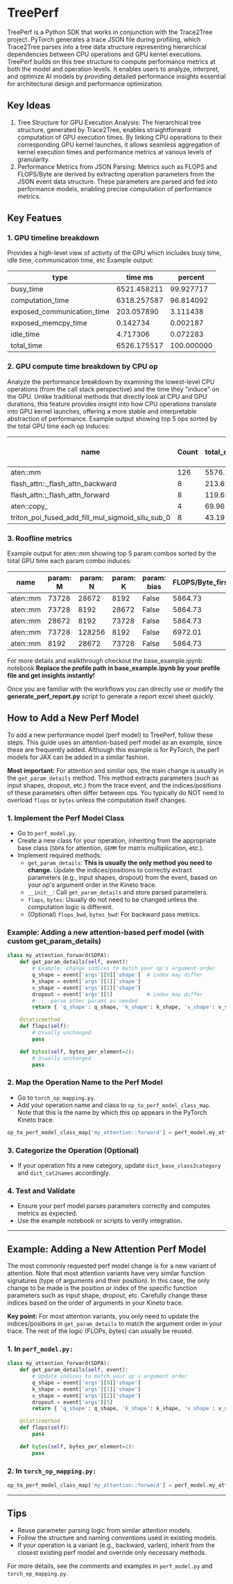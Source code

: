 <!--
Copyright (c) 2024 - 2025 Advanced Micro Devices, Inc. All rights reserved.

See LICENSE for license information.
-->

# TreePerf

TreePerf is a Python SDK that works in conjunction with the Trace2Tree project. PyTorch generates a trace JSON file during profiling, which Trace2Tree parses into a tree data structure representing hierarchical dependencies between CPU operations and GPU kernel executions. TreePerf builds on this tree structure to compute performance metrics at both the model and operation levels. It enables users to analyze, interpret, and optimize AI models by providing detailed performance insights essential for architectural design and performance optimization.

## Key Ideas

1. Tree Structure for GPU Execution Analysis: The hierarchical tree structure, generated by Trace2Tree, enables straightforward computation of GPU execution times. By linking CPU operations to their corresponding GPU kernel launches, it allows seamless aggregation of kernel execution times and performance metrics at various levels of granularity.
2. Performance Metrics from JSON Parsing: Metrics such as FLOPS and FLOPS/Byte are derived by extracting operation parameters from the JSON event data structure. These parameters are parsed and fed into performance models, enabling precise computation of performance metrics.

## Key Featues

### 1. GPU timeline breakdown

Provides a high-level view of activity of the GPU which includes busy time, idle time, communication time, etc
Example output:

| type                          | time ms       | percent     |
|-------------------------------|--------------|------------|
| busy_time                     | 6521.458211  | 99.927717  |
| computation_time              | 6318.257587  | 96.814092  |
| exposed_communication_time    | 203.057890   | 3.111438   |
| exposed_memcpy_time           | 0.142734     | 0.002187   |
| idle_time                     | 4.717306     | 0.072283   |
| total_time                    | 6526.175517  | 100.000000 |

### 2. GPU compute time breakdown by CPU op

Analyze the performance breakdown by examining the lowest-level CPU operations (from the call stack perspective) and the time they "induce" on the GPU.
Unlike traditional methods that directly look at CPU and GPU durations, this feature provides insight into how CPU operations translate into GPU kernel launches, offering a more stable and interpretable abstraction of performance.
Example output showing top 5 ops sorted by the total GPU time each op induces:

| name                                                       | Count | total_direct_kernel_time_ms | Percentage (%) | Cumulative Percentage (%) |
|------------------------------------------------------------|-------|-----------------------------|----------------|---------------------------|
| aten::mm                                                   | 126   | 5576.76                     | 88.73          | 88.73                     |
| flash_attn::_flash_attn_backward                           | 8     | 213.62                      | 3.40           | 92.13                     |
| flash_attn::_flash_attn_forward                            | 8     | 119.65                      | 1.90           | 94.04                     |
| aten::copy_                                                | 4     | 69.96                       | 1.11           | 95.15                     |
| triton_poi_fused_add_fill_mul_sigmoid_silu_sub_0           | 8     | 43.19                       | 0.69           | 95.84                     |

### 3. Roofline metrics

 Example output for aten::mm showing top 5 param combos sorted by the total GPU time each param combo induces:

| name    | param: M | param: N | param: K | param: bias | FLOPS/Byte_first | TFLOPS/s_mean |
|---------|----------|----------|----------|-------------|------------------|---------------|
| aten::mm | 73728    | 28672    | 8192     | False       | 5864.73          | 698.19        |
| aten::mm | 73728    | 8192     | 28672    | False       | 5864.73          | 719.59        |
| aten::mm | 28672    | 8192     | 73728    | False       | 5864.73          | 740.51        |
| aten::mm | 73728    | 128256   | 8192     | False       | 6972.01          | 628.10        |
| aten::mm | 8192     | 28672    | 73728    | False       | 5864.73          | 599.95        |

For more details and walkthrough checkout the base_example.ipynb notebook
**Replace the profile path in base_example.ipynb by your profile file and get insights instantly!**

Once you are familiar with the workflows you can directly use or modify the **generate_perf_report.py** script to generate a report excel sheet quickly.

## How to Add a New Perf Model

To add a new performance model (perf model) to TreePerf, follow these steps. This guide uses an attention-based perf model as an example, since these are frequently added. Although this example is for PyTorch, the perf models for JAX can be added in a similar fashion.

**Most important:** For attention and similar ops, the main change is usually in the `get_param_details` method. This method extracts parameters (such as input shapes, dropout, etc.) from the trace event, and the indices/positions of these parameters often differ between ops. You typically do NOT need to overload `flops` or `bytes` unless the computation itself changes.

### 1. Implement the Perf Model Class

- Go to `perf_model.py`.
- Create a new class for your operation, inheriting from the appropriate base class (`SDPA` for attention, `GEMM` for matrix multiplication, etc.).
- Implement required methods:
  - `get_param_details`: **This is usually the only method you need to change.** Update the indices/positions to correctly extract parameters (e.g., input shapes, dropout) from the event, based on your op's argument order in the Kineto trace.
  - `__init__`: Call `get_param_details` and store parsed parameters.
  - `flops`, `bytes`: Usually do not need to be changed unless the computation logic is different.
  - (Optional) `flops_bwd`, `bytes_bwd`: For backward pass metrics.

### Example: Adding a new attention-based perf model (with custom get_param_details)

```python
class my_attention_forward(SDPA):
    def get_param_details(self, event):
        # Example: change indices to match your op's argument order
        q_shape = event['args'][0]['shape']  # index may differ
        k_shape = event['args'][1]['shape']
        v_shape = event['args'][2]['shape']
        dropout = event['args'][5]           # index may differ
        # ... parse other params as needed
        return { 'q_shape': q_shape, 'k_shape': k_shape, 'v_shape': v_shape, 'dropout': dropout }

    @staticmethod
    def flops(self):
        # Usually unchanged
        pass

    def bytes(self, bytes_per_element=2):
        # Usually unchanged
        pass
```

### 2. Map the Operation Name to the Perf Model

- Go to `torch_op_mapping.py`.
- Add your operation name and class to `op_to_perf_model_class_map`. Note that this is the name by which this op appears in the PyTorch Kineto trace.

```python
op_to_perf_model_class_map['my_attention::forward'] = perf_model.my_attention_forward
```

### 3. Categorize the Operation (Optional)

- If your operation fits a new category, update `dict_base_class2category` and `dict_cat2names` accordingly.

### 4. Test and Validate

- Ensure your perf model parses parameters correctly and computes metrics as expected.
- Use the example notebook or scripts to verify integration.

---

## Example: Adding a New Attention Perf Model

The most commonly requested perf model change is for a new variant of attention. Note that most attention variants have very similar function signatures (type of arguments and their position). In this case, the only change to be made is the position or index of the specific function parameters such as input shape, dropout, etc. Carefully change these indices based on the order of arguments in your Kineto trace.

**Key point:** For most attention variants, you only need to update the indices/positions in `get_param_details` to match the argument order in your trace. The rest of the logic (FLOPs, bytes) can usually be reused.

### 1. In `perf_model.py:`

```python
class my_attention_forward(SDPA):
    def get_param_details(self, event):
        # Update indices to match your op's argument order
        q_shape = event['args'][0]['shape']
        k_shape = event['args'][1]['shape']
        v_shape = event['args'][2]['shape']
        dropout = event['args'][5]
        return { 'q_shape': q_shape, 'k_shape': k_shape, 'v_shape': v_shape, 'dropout': dropout }

    @staticmethod
    def flops(self):
        pass

    def bytes(self, bytes_per_element=2):
        pass
```

### 2. In `torch_op_mapping.py:`

```python
op_to_perf_model_class_map['my_attention::forward'] = perf_model.my_attention_forward
```

---

## Tips

- Reuse parameter parsing logic from similar attention models.
- Follow the structure and naming conventions used in existing models.
- If your operation is a variant (e.g., backward, varlen), inherit from the closest existing perf model and override only necessary methods.

For more details, see the comments and examples in `perf_model.py` and `torch_op_mapping.py`.
